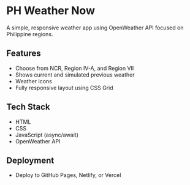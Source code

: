 # PH Weather Now

A simple, responsive weather app using OpenWeather API focused on Philippine regions.

## Features

- Choose from NCR, Region IV-A, and Region VII
- Shows current and simulated previous weather
- Weather icons
- Fully responsive layout using CSS Grid

## Tech Stack

- HTML
- CSS
- JavaScript (async/await)
- OpenWeather API

## Deployment

- Deploy to GitHub Pages, Netlify, or Vercel
